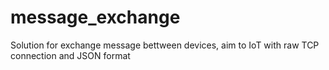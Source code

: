 # message_exchange
Solution for exchange message bettween devices, aim to IoT with raw TCP connection and JSON format
